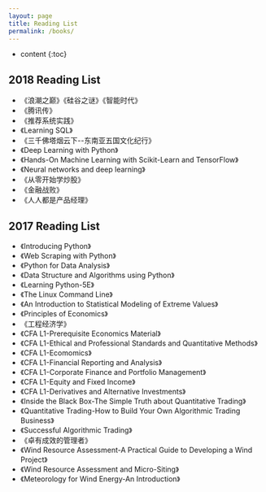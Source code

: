 ```yaml
---
layout: page
title: Reading List
permalink: /books/
---
```


* content
{:toc}


2018 Reading List
---

- 《浪潮之巅》《硅谷之谜》《智能时代》
- 《腾讯传》
- 《推荐系统实践》
- 《Learning SQL》
- 《三千佛塔烟云下--东南亚五国文化纪行》
- 《Deep Learning with Python》
- 《Hands-On Machine Learning with Scikit-Learn and TensorFlow》
- 《Neural networks and deep learning》
- 《从零开始学炒股》
- 《金融战败》
- 《人人都是产品经理》


2017 Reading List
---

- 《Introducing Python》
- 《Web Scraping with Python》
- 《Python for Data Analysis》
- 《Data Structure and Algorithms using Python》
- 《Learning Python-5E》
- 《The Linux Command Line》
- 《An Introduction to Statistical Modeling of Extreme Values》
- 《Principles of Economics》
- 《工程经济学》
- 《CFA L1-Prerequisite Economics Material》
- 《CFA L1-Ethical and Professional Standards and Quantitative Methods》
- 《CFA L1-Ecomomics》
- 《CFA L1-Financial Reporting and Analysis》
- 《CFA L1-Corporate Finance and Portfolio Management》
- 《CFA L1-Equity and Fixed Income》
- 《CFA L1-Derivatives and Alternative Investments》
- 《Inside the Black Box-The Simple Truth about Quantitative Trading》
- 《Quantitative Trading-How to Build Your Own Algorithmic Trading Business》
- 《Successful Algorithmic Trading》
- 《卓有成效的管理者》
- 《Wind Resource Assessment-A Practical Guide to Developing a Wind Project》
- 《Wind Resource Assessment and Micro-Siting》
- 《Meteorology for Wind Energy-An Introduction》


